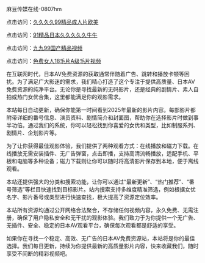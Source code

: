 麻豆传媒在线-0807hm

点击访问：<a href="https://heiliaowzu4ur.pages.dev">久久久久99精品成人片欧美</a>

点击访问：<a href="https://heiliaoxqkkct.pages.dev">91精品日本久久久久久牛牛</a>

点击访问：<a href="https://heiliaoe8ajia.pages.dev">九九99国产精品视频</a>

点击访问：<a href="https://heiliaoll4qsx.pages.dev">色费女人18毛片A级毛片视频</a>


在互联网时代，日本AV免费资源的获取通常伴随着广告、跳转和播放卡顿等困扰。为了满足广大影迷的需求，我们精心打造了这个专注于提供高质量、日本AV免费资源的纯净平台。无论你是寻找最新的无码影片，还是经典的剧情片、素人自拍或热门女优合集，这里都能满足你的观影需求。

本站每日自动更新，确保你能第一时间看到2025年最新的影片内容。每部影片都附带详细的番号信息、演员资料、剧情简介和封面图，帮助你在选择影片时做到事半功倍。通过我们的系统，你可以轻松找到你喜爱的女优和类型，比如制服系列、剧情片、企划影片等。

为了让你获得最佳观影体验，我们提供了两种观看方式：在线播放和磁力下载。在线播放无需安装插件、无广告弹窗，点击即播，支持高清流畅播放，适配手机、平板和电脑等多种设备；磁力下载则让你可以随时将高清影片保存到本地，便于离线观看。

本站还提供强大的分类和搜索功能，让你可以通过“最新更新”、“热门推荐”、“番号筛选”等栏目快速找到目标影片。站内搜索支持多维度精准筛选，例如根据女优名字、影片番号或类型进行快速查找，极大提高了资源定位效率。

本站所有资源均通过公开网络合法聚合，不存储任何视频内容，永久免费、无需注册，确保了用户隐私安全和无干扰的观影体验。我们致力于为你提供一个无广告、无插件、安全、稳定的日本AV观看平台，确保每次观看都是舒适的享受。

如果你在寻找一个稳定、高效、无广告的日本AV免费资源站，本站将是你的最佳选择。我们每日更新，持续为你提供最新的高质量影片内容，快来收藏我们，随时享受不间断的精彩视频吧。




<span style="display:none;">[Canonical link](https://github.com/ss00026/25740 ）</span>
